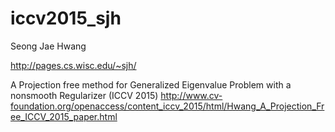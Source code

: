 # iccv2015_sjh
Seong Jae Hwang

http://pages.cs.wisc.edu/~sjh/

A Projection free method for Generalized Eigenvalue Problem with a nonsmooth Regularizer (ICCV 2015)
http://www.cv-foundation.org/openaccess/content_iccv_2015/html/Hwang_A_Projection_Free_ICCV_2015_paper.html

